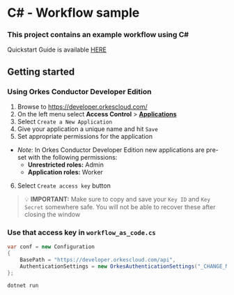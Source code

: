 # C# - Workflow sample

### This project contains an example workflow using C#

Quickstart Guide is available [HERE](https://orkes.io/content/quickstarts/create-first-workflow)

## Getting started
### Using Orkes Conductor Developer Edition

1. Browse to https://developer.orkescloud.com/
2. On the left menu select **Access Control** > [**Applications**](https://developer.orkescloud.com/applicationManagement/applications)
3. Select `Create a New Application`
4. Give your application a unique name and hit `Save`
5. Set appropriate permissions for the application
  * _Note_: In Orkes Conductor Developer Edition new applications are pre-set with the following permissions:
    * **Unrestricted roles:** Admin
    * **Application roles:** Worker
6. Select `Create access key` button

> :bulb: **IMPORTANT:** Make sure to copy and save your `Key ID` and `Key Secret` somewhere safe. You will not be able to recover these after closing the window

### Use that access key in `workflow_as_code.cs`

```csharp
var conf = new Configuration
{
    BasePath = "https://developer.orkescloud.com/api",
    AuthenticationSettings = new OrkesAuthenticationSettings("_CHANGE_ME_", "_CHANGE_ME_")
};
```

```shell
dotnet run
```





